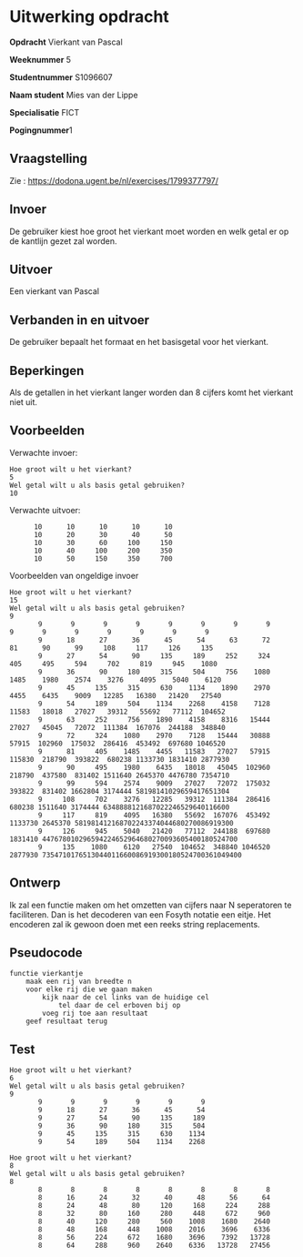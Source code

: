 # Uitwerking opdracht
**Opdracht** Vierkant van Pascal

**Weeknummer** 5

**Studentnummer** S1096607

**Naam student** Mies van der Lippe

**Specialisatie** FICT

**Pogingnummer**1

## Vraagstelling
Zie : https://dodona.ugent.be/nl/exercises/1799377797/

## Invoer
De gebruiker kiest hoe groot het vierkant moet worden en welk getal er op de 
kantlijn gezet zal worden.  

## Uitvoer
Een vierkant van Pascal  

## Verbanden in en uitvoer
De gebruiker bepaalt het formaat en het basisgetal voor het vierkant.     

## Beperkingen
Als de getallen in het vierkant langer worden dan 8 cijfers komt het vierkant 
niet uit. 

## Voorbeelden
Verwachte invoer:
```
Hoe groot wilt u het vierkant?
5
Wel getal wilt u als basis getal gebruiken?
10
```
Verwachte uitvoer:
```
      10      10      10      10      10
      10      20      30      40      50
      10      30      60     100     150
      10      40     100     200     350
      10      50     150     350     700
```
Voorbeelden van ongeldige invoer
```
Hoe groot wilt u het vierkant?
15
Wel getal wilt u als basis getal gebruiken?
9
       9       9       9       9       9       9       9       9       9       9       9       9       9       9       9
       9      18      27      36      45      54      63      72      81      90      99     108     117     126     135
       9      27      54      90     135     189     252     324     405     495     594     702     819     945    1080
       9      36      90     180     315     504     756    1080    1485    1980    2574    3276    4095    5040    6120
       9      45     135     315     630    1134    1890    2970    4455    6435    9009   12285   16380   21420   27540
       9      54     189     504    1134    2268    4158    7128   11583   18018   27027   39312   55692   77112  104652
       9      63     252     756    1890    4158    8316   15444   27027   45045   72072  111384  167076  244188  348840
       9      72     324    1080    2970    7128   15444   30888   57915  102960  175032  286416  453492  697680 1046520
       9      81     405    1485    4455   11583   27027   57915  115830  218790  393822  680238 1133730 1831410 2877930
       9      90     495    1980    6435   18018   45045  102960  218790  437580  831402 1511640 2645370 4476780 7354710
       9      99     594    2574    9009   27027   72072  175032  393822  831402 1662804 3174444 58198141029659417651304
       9     108     702    3276   12285   39312  111384  286416  680238 1511640 3174444 6348888121687022246529640116600
       9     117     819    4095   16380   55692  167076  453492 1133730 2645370 581981412168702243374044680270086919300
       9     126     945    5040   21420   77112  244188  697680 1831410 447678010296594224652964680270093605400180524700
       9     135    1080    6120   27540  104652  348840 1046520 2877930 7354710176513044011660086919300180524700361049400
```

## Ontwerp
Ik zal een functie maken om het omzetten van cijfers naar N seperatoren te 
faciliteren. Dan is het decoderen van een Fosyth notatie een eitje. Het 
encoderen zal ik gewoon doen met een reeks string replacements. 

## Pseudocode
```
functie vierkantje
    maak een rij van breedte n 
    voor elke rij die we gaan maken 
        kijk naar de cel links van de huidige cel 
            tel daar de cel erboven bij op 
        voeg rij toe aan resultaat
    geef resultaat terug
```

## Test
```
Hoe groot wilt u het vierkant?
6
Wel getal wilt u als basis getal gebruiken?
9
       9       9       9       9       9       9
       9      18      27      36      45      54
       9      27      54      90     135     189
       9      36      90     180     315     504
       9      45     135     315     630    1134
       9      54     189     504    1134    2268
```
```
Hoe groot wilt u het vierkant?
8
Wel getal wilt u als basis getal gebruiken?
8
       8       8       8       8       8       8       8       8
       8      16      24      32      40      48      56      64
       8      24      48      80     120     168     224     288
       8      32      80     160     280     448     672     960
       8      40     120     280     560    1008    1680    2640
       8      48     168     448    1008    2016    3696    6336
       8      56     224     672    1680    3696    7392   13728
       8      64     288     960    2640    6336   13728   27456
```